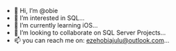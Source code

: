 - 👋 Hi, I’m @obie
- 👀 I’m interested in SQL...
- 🌱 I’m currently learning iOS...
- 💞️ I’m looking to collaborate on SQL Server Projects...
- 📫 you can reach me on: ezehobiajulu@outlook.com...

<!---
owbiee/owbiee is a ✨ special ✨ repository because its `README.md` (this file) appears on your GitHub profile.
You can click the Preview link to take a look at your changes.
--->

